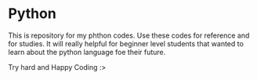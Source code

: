 # Python
This is repository for my phthon codes.
Use these codes for reference and for studies.
It will really helpful for beginner level students that wanted to learn about the python language foe their future.

Try hard and Happy Coding :>
